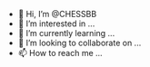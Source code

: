- 👋 Hi, I’m @CHESSBB
- 👀 I’m interested in ...
- 🌱 I’m currently learning ...
- 💞️ I’m looking to collaborate on ...
- 📫 How to reach me ...

<!---
CHESSBB/CHESSBB is a ✨ special ✨ repository because its `README.md` (this file) appears on your GitHub profile.
You can click the Preview link to take a look at your changes.
--->
